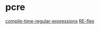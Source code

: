 # pcre

[compile-time-regular-expressions](https://github.com/hanickadot/compile-time-regular-expressions)
[RE-flex](https://github.com/Genivia/RE-flex)
